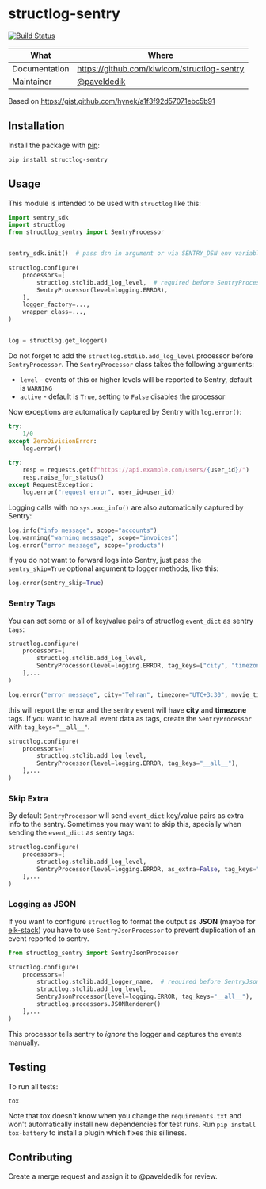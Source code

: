 # structlog-sentry

[![Build Status](https://travis-ci.org/kiwicom/structlog-sentry.svg?branch=master)](https://travis-ci.org/kiwicom/structlog-sentry)

| What          | Where                                         |
| ------------- | --------------------------------------------- |
| Documentation | <https://github.com/kiwicom/structlog-sentry> |
| Maintainer    | [@paveldedik](https://github.com/paveldedik)  |

Based on <https://gist.github.com/hynek/a1f3f92d57071ebc5b91>

## Installation

Install the package with [pip](https://pip.pypa.io/):

```
pip install structlog-sentry
```

## Usage

This module is intended to be used with `structlog` like this:

```python
import sentry_sdk
import structlog
from structlog_sentry import SentryProcessor


sentry_sdk.init()  # pass dsn in argument or via SENTRY_DSN env variable

structlog.configure(
    processors=[
        structlog.stdlib.add_log_level,  # required before SentryProcessor()
        SentryProcessor(level=logging.ERROR),
    ],
    logger_factory=...,
    wrapper_class=...,
)


log = structlog.get_logger()
```

Do not forget to add the `structlog.stdlib.add_log_level` processor before
`SentryProcessor`. The `SentryProcessor` class takes the following arguments:

- `level` - events of this or higher levels will be reported to Sentry,
  default is `WARNING`
- `active` - default is `True`, setting to `False` disables the processor

Now exceptions are automatically captured by Sentry with `log.error()`:

```python
try:
    1/0
except ZeroDivisionError:
    log.error()

try:
    resp = requests.get(f"https://api.example.com/users/{user_id}/")
    resp.raise_for_status()
except RequestException:
    log.error("request error", user_id=user_id)
```

Logging calls with no `sys.exc_info()` are also automatically captured by Sentry:

```python
log.info("info message", scope="accounts")
log.warning("warning message", scope="invoices")
log.error("error message", scope="products")
```

If you do not want to forward logs into Sentry, just pass the `sentry_skip=True`
optional argument to logger methods, like this:

```python
log.error(sentry_skip=True)
```

### Sentry Tags

You can set some or all of key/value pairs of structlog `event_dict` as sentry `tags`:

```python
structlog.configure(
    processors=[
        structlog.stdlib.add_log_level,
        SentryProcessor(level=logging.ERROR, tag_keys=["city", "timezone"]),
    ],...
)

log.error("error message", city="Tehran", timezone="UTC+3:30", movie_title="Some title")
```

this will report the error and the sentry event will have **city** and **timezone** tags.
If you want to have all event data as tags, create the `SentryProcessor` with `tag_keys="__all__"`.

```python
structlog.configure(
    processors=[
        structlog.stdlib.add_log_level,
        SentryProcessor(level=logging.ERROR, tag_keys="__all__"),
    ],...
)
```

### Skip Extra

By default `SentryProcessor` will send `event_dict` key/value pairs as extra info to the sentry.
Sometimes you may want to skip this, specially when sending the `event_dict` as sentry tags:

```python
structlog.configure(
    processors=[
        structlog.stdlib.add_log_level,
        SentryProcessor(level=logging.ERROR, as_extra=False, tag_keys="__all__"),
    ],...
)
```

### Logging as JSON

If you want to configure `structlog` to format the output as **JSON**
(maybe for [elk-stack](https://www.elastic.co/elk-stack)) you have to use `SentryJsonProcessor` to prevent
duplication of an event reported to sentry.

```python
from structlog_sentry import SentryJsonProcessor

structlog.configure(
    processors=[
        structlog.stdlib.add_logger_name,  # required before SentryJsonProcessor()
        structlog.stdlib.add_log_level,
        SentryJsonProcessor(level=logging.ERROR, tag_keys="__all__"),
        structlog.processors.JSONRenderer()
    ],...
)
```

This processor tells sentry to *ignore* the logger and captures the events manually.

## Testing

To run all tests:

```
tox
```

Note that tox doesn't know when you change the `requirements.txt`
and won't automatically install new dependencies for test runs.
Run `pip install tox-battery` to install a plugin which fixes this silliness.

## Contributing

Create a merge request and assign it to @paveldedik for review.
